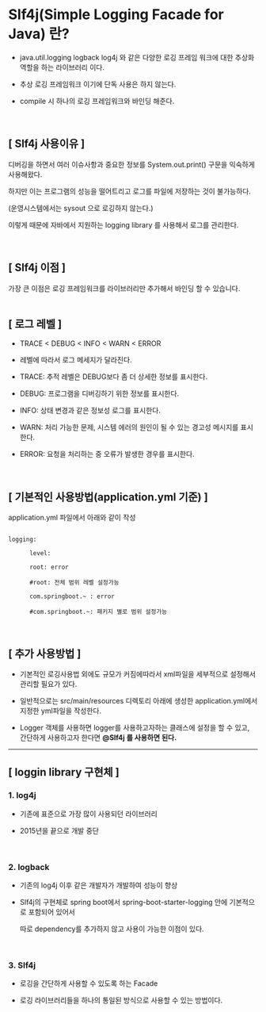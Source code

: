 # Slf4j(Simple Logging Facade for Java) 란?

-  java.util.logging logback log4j 와 같은 다양한 로깅 프레임 워크에 대한 추상화 역할을 하는 라이브러리 이다.

-  추상 로깅 프레임워크 이기에 단독 사용은 하지 않는다.


-  compile 시 하나의 로깅 프레임워크와 바인딩 해준다.

<br>

## [ Slf4j 사용이유 ]

디버깅을 하면서 여러 이슈사항과 중요한 정보를 System.out.print() 구문을 익숙하게 사용해왔다.

하지만 이는 프로그램의 성능을 떨어트리고 로그를 파일에 저장하는 것이 불가능하다.

(운영시스템에서는 sysout 으로 로깅하지 않는다.)

이렇게 때문에 자바에서 지원하는 logging library 를 사용해서 로그를 관리한다.

​<Br>


## [ Slf4j 이점 ]

가장 큰 이점은 로깅 프레임워크를 라이브러리만 추가해서 바인딩 할 수 있습니다.
​
<br>
​
## [ 로그 레벨 ]

-  TRACE < DEBUG < INFO < WARN < ERROR

-  레벨에 따라서 로그 메세지가 달라진다.

-  TRACE: 추적 레벨은 DEBUG보다 좀 더 상세한 정보를 표시한다.

-  DEBUG: 프로그램을 디버깅하기 위한 정보를 표시한다.

-  INFO: 상태 변경과 같은 정보성 로그를 표시한다.

-  WARN: 처리 가능한 문제, 시스템 에러의 원인이 될 수 있는 경고성 메시지를 표시한다.

-  ERROR: 요청을 처리하는 중 오류가 발생한 경우를 표시한다.


<br>

## [ 기본적인 사용방법(application.yml 기준) ]

application.yml 파일에서 아래와 같이 작성

```

logging: 

      level: 

      root: error 

      #root: 전체 범위 레벨 설정가능 

      com.springboot.~ : error 

      #com.springboot.~: 패키지 별로 범위 설정가능
```

<br>

## [ 추가 사용방법 ]

-  기본적인 로깅사용법 외에도 규모가 커짐에따라서 xml파일을 세부적으로 설정해서 관리할 필요가 있다.

-  일반적으로는 src/main/resources 디렉토리 아래에 생성한 application.yml에서 지정한 yml파일을 작성한다.

-  Logger 객체를 사용하면 logger를 사용하고자하는 클래스에 설정을 할 수 있고, 간단하게 사용하고자 한다면 **@Slf4j 를 사용하면 된다.**

---

## [ loggin library 구현체 ]

### 1. log4j

-  기존에 표준으로 가장 많이 사용되던 라이브러리

-  2015년을 끝으로 개발 중단

​

### 2. logback

-  기존의 log4j 이후 같은 개발자가 개발하여 성능이 향상

-  Slf4j의 구현체로 spring boot에서 spring-boot-starter-logging 안에 기본적으로 포함되어 있어서 

    따로 dependency를 추가하지 않고 사용이 가능한 이점이 있다.

​

### 3. Slf4j

-  로깅을 간단하게 사용할 수 있도록 하는 Facade

-  로깅 라이브러리들을 하나의 통일된 방식으로 사용할 수 있는 방법이다.